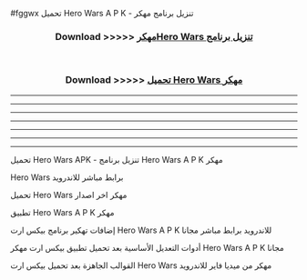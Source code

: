 #fggwx تحميل Hero Wars  A P K - تنزيل برنامج مهكر



<div align="center">
<h3>Download >>>>> <a href="https://runaway1.web.app/?sq=Hero Wars ">مهكرHero Wars  تنزيل برنامج</a></h3><br>

<h3>Download >>>>> <a href="https://runaway1.web.app/?sq=Hero Wars ">تحميل Hero Wars  مهكر</a></h3>
</div>


----------------------------------------------------------

----------------------------------------------------------

----------------------------------------------------------

----------------------------------------------------------

----------------------------------------------------------

----------------------------------------------------------

----------------------------------------------------------

تحميل Hero Wars  APK - تنزيل برنامج Hero Wars  A P K مهكر

Hero Wars  برابط مباشر للاندرويد

تحميل Hero Wars  مهكر اخر اصدار

تطبيق Hero Wars  A P K مهكر

إضافات تهكير برنامج بيكس ارت Hero Wars  A P K للاندرويد برابط مباشر مجانا

أدوات التعديل الأساسية بعد تحميل تطبيق بيكس ارت مهكر Hero Wars  A P K مجانا

القوالب الجاهزة بعد تحميل بيكس ارت Hero Wars  مهكر من ميديا فاير للاندرويد


